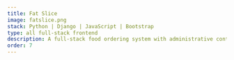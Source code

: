 ```yaml
---
title: Fat Slice
image: fatslice.png
stack: Python | Django | JavaScript | Bootstrap
type: all full-stack frontend
description: A full-stack food ordering system with administrative controls
order: 7
---
```

